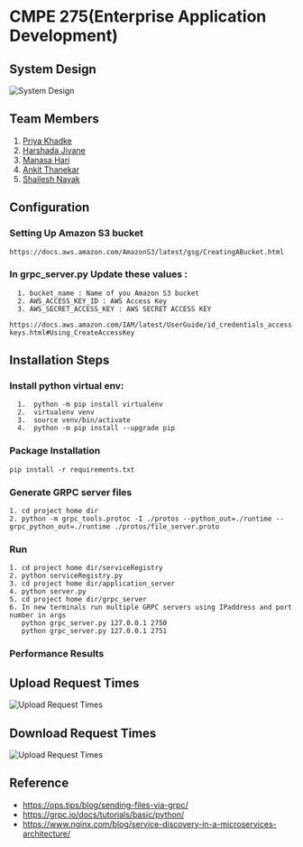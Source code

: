 # CMPE 275(Enterprise Application Development)

## System Design

![System Design](https://github.com/priyakhadke15/dataverseproject/blob/master/system_design.png)

## Team Members
1. [Priya Khadke](https://github.com/priyakhadke15)
2. [Harshada Jivane](https://github.com/HarshadaJiv)
3. [Manasa Hari](https://github.com/harimanasa)
4. [Ankit Thanekar](http://www.github.com/ankit-thanekar007)
5. [Shailesh Nayak](https://github.com/shailesh-nyk)

## Configuration

### Setting Up Amazon S3 bucket
```
https://docs.aws.amazon.com/AmazonS3/latest/gsg/CreatingABucket.html
```

### In grpc_server.py Update these values :
```
  1. bucket_name : Name of you Amazon S3 bucket
  2. AWS_ACCESS_KEY_ID : AWS Access Key 
  3. AWS_SECRET_ACCESS_KEY : AWS SECRET ACCESS KEY

https://docs.aws.amazon.com/IAM/latest/UserGuide/id_credentials_access-keys.html#Using_CreateAccessKey
```

## Installation Steps

### Install python virtual env:
```
  1.  python -m pip install virtualenv
  2.  virtualenv venv
  3.  source venv/bin/activate
  4.  python -m pip install --upgrade pip
```

### Package Installation
```
pip install -r requirements.txt
```

### Generate GRPC server files
```
1. cd project home dir
2. python -m grpc_tools.protoc -I ./protos --python_out=./runtime --grpc_python_out=./runtime ./protos/file_server.proto
```
### Run 
```
1. cd project home dir/serviceRegistry
2. python serviceRegistry.py
3. cd project home dir/application_server
4. python server.py
5. cd project home dir/grpc_server
6. In new terminals run multiple GRPC servers using IPaddress and port number in args 
   python grpc_server.py 127.0.0.1 2750
   python grpc_server.py 127.0.0.1 2751 
```
### Performance Results
 ## Upload Request Times 
![Upload Request Times](https://github.com/priyakhadke15/dataverseproject/blob/master/uploadtimes.png)

 ## Download Request Times 
![Upload Request Times](https://github.com/priyakhadke15/dataverseproject/blob/master/downloadtimes.png)

## Reference
- https://ops.tips/blog/sending-files-via-grpc/
- https://grpc.io/docs/tutorials/basic/python/
- https://www.nginx.com/blog/service-discovery-in-a-microservices-architecture/
